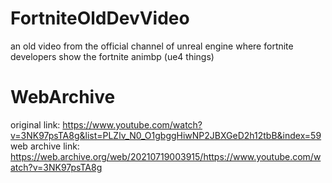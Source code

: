 # FortniteOldDevVideo
an old video from the official channel of unreal engine where fortnite developers show the fortnite animbp (ue4 things)
# WebArchive
original link: https://www.youtube.com/watch?v=3NK97psTA8g&list=PLZlv_N0_O1gbggHiwNP2JBXGeD2h12tbB&index=59
web archive link: https://web.archive.org/web/20210719003915/https://www.youtube.com/watch?v=3NK97psTA8g
